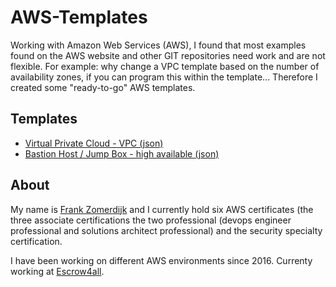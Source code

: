 # AWS-Templates
Working with Amazon Web Services (AWS), I found that most examples found on the AWS website and other GIT repositories need work and are not flexible. For example: why change a VPC template based on the number of availability zones, if you can program this within the template...
Therefore I created some "ready-to-go" AWS templates.

## Templates
* [Virtual Private Cloud - VPC (json)](./vpc/)
* [Bastion Host / Jump Box - high available (json)](./bastion/)

## About
My name is <a href="https://www.linkedin.com/in/frankzomerdijk/" target="_blank">Frank Zomerdijk</a> and I currently hold six AWS certificates (the three associate certifications the two professional (devops engineer professional and solutions architect professional) and the security specialty certification. 

I have been working on different AWS environments since 2016. Currenty working at <a href="https://www.escrow4all.com/" target="_blank">Escrow4all</a>.  
